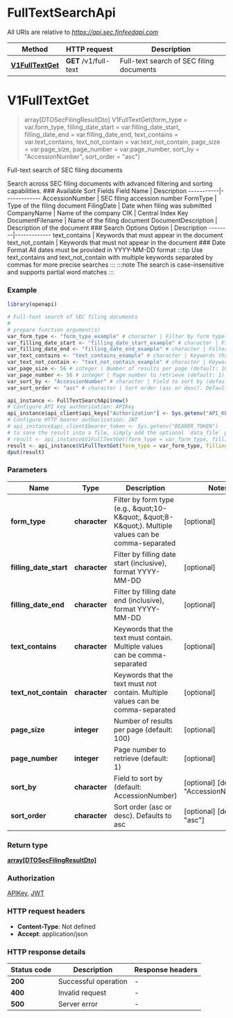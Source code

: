 # FullTextSearchApi

All URIs are relative to *https://api.sec.finfeedapi.com*

Method | HTTP request | Description
------------- | ------------- | -------------
[**V1FullTextGet**](FullTextSearchApi.md#V1FullTextGet) | **GET** /v1/full-text | Full-text search of SEC filing documents


# **V1FullTextGet**
> array[DTOSecFilingResultDto] V1FullTextGet(form_type = var.form_type, filling_date_start = var.filling_date_start, filling_date_end = var.filling_date_end, text_contains = var.text_contains, text_not_contain = var.text_not_contain, page_size = var.page_size, page_number = var.page_number, sort_by = "AccessionNumber", sort_order = "asc")

Full-text search of SEC filing documents

Search across SEC filing documents with advanced filtering and sorting capabilities.  ### Available Sort Fields  Field Name | Description -----------|------------- AccessionNumber | SEC filing accession number FormType | Type of the filing document FilingDate | Date when filing was submitted CompanyName | Name of the company CIK | Central Index Key DocumentFilename | Name of the filing document DocumentDescription | Description of the document  ### Search Options  Option | Description --------|------------- text_contains | Keywords that must appear in the document text_not_contain | Keywords that must not appear in the document  ### Date Format All dates must be provided in YYYY-MM-DD format  :::tip Use text_contains and text_not_contain with multiple keywords separated by commas for more precise searches :::  :::note The search is case-insensitive and supports partial word matches :::

### Example
```R
library(openapi)

# Full-text search of SEC filing documents
#
# prepare function argument(s)
var_form_type <- "form_type_example" # character | Filter by form type (e.g., \"10-K\", \"8-K\"). Multiple values can be comma-separated (Optional)
var_filling_date_start <- "filling_date_start_example" # character | Filter by filling date start (inclusive), format YYYY-MM-DD (Optional)
var_filling_date_end <- "filling_date_end_example" # character | Filter by filling date end (inclusive), format YYYY-MM-DD (Optional)
var_text_contains <- "text_contains_example" # character | Keywords that the text must contain. Multiple values can be comma-separated (Optional)
var_text_not_contain <- "text_not_contain_example" # character | Keywords that the text must not contain. Multiple values can be comma-separated (Optional)
var_page_size <- 56 # integer | Number of results per page (default: 100) (Optional)
var_page_number <- 56 # integer | Page number to retrieve (default: 1) (Optional)
var_sort_by <- "AccessionNumber" # character | Field to sort by (default: AccessionNumber) (Optional)
var_sort_order <- "asc" # character | Sort order (asc or desc). Defaults to asc (Optional)

api_instance <- FullTextSearchApi$new()
# Configure API key authorization: APIKey
api_instance$api_client$api_keys["Authorization"] <- Sys.getenv("API_KEY")
# Configure HTTP bearer authorization: JWT
# api_instance$api_client$bearer_token <- Sys.getenv("BEARER_TOKEN")
# to save the result into a file, simply add the optional `data_file` parameter, e.g.
# result <- api_instance$V1FullTextGet(form_type = var_form_type, filling_date_start = var_filling_date_start, filling_date_end = var_filling_date_end, text_contains = var_text_contains, text_not_contain = var_text_not_contain, page_size = var_page_size, page_number = var_page_number, sort_by = var_sort_by, sort_order = var_sort_orderdata_file = "result.txt")
result <- api_instance$V1FullTextGet(form_type = var_form_type, filling_date_start = var_filling_date_start, filling_date_end = var_filling_date_end, text_contains = var_text_contains, text_not_contain = var_text_not_contain, page_size = var_page_size, page_number = var_page_number, sort_by = var_sort_by, sort_order = var_sort_order)
dput(result)
```

### Parameters

Name | Type | Description  | Notes
------------- | ------------- | ------------- | -------------
 **form_type** | **character**| Filter by form type (e.g., \&quot;10-K\&quot;, \&quot;8-K\&quot;). Multiple values can be comma-separated | [optional] 
 **filling_date_start** | **character**| Filter by filling date start (inclusive), format YYYY-MM-DD | [optional] 
 **filling_date_end** | **character**| Filter by filling date end (inclusive), format YYYY-MM-DD | [optional] 
 **text_contains** | **character**| Keywords that the text must contain. Multiple values can be comma-separated | [optional] 
 **text_not_contain** | **character**| Keywords that the text must not contain. Multiple values can be comma-separated | [optional] 
 **page_size** | **integer**| Number of results per page (default: 100) | [optional] 
 **page_number** | **integer**| Page number to retrieve (default: 1) | [optional] 
 **sort_by** | **character**| Field to sort by (default: AccessionNumber) | [optional] [default to &quot;AccessionNumber&quot;]
 **sort_order** | **character**| Sort order (asc or desc). Defaults to asc | [optional] [default to &quot;asc&quot;]

### Return type

[**array[DTOSecFilingResultDto]**](DTO.SecFilingResultDto.md)

### Authorization

[APIKey](../README.md#APIKey), [JWT](../README.md#JWT)

### HTTP request headers

 - **Content-Type**: Not defined
 - **Accept**: application/json

### HTTP response details
| Status code | Description | Response headers |
|-------------|-------------|------------------|
| **200** | Successful operation |  -  |
| **400** | Invalid request |  -  |
| **500** | Server error |  -  |

